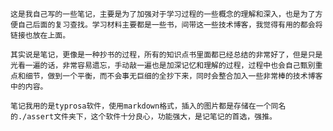     这是我自己写的一些笔记，主要是为了加强对于学习过程的一些概念的理解和深入，也是为了方便自己后面的复习查找。学习材料主要都是一些书，间带这一些技术博客，我觉得有用的都会将链接也放在上面。

    其实说是笔记，更像是一种抄书的过程，所有的知识点书里面都已经总结的非常好了，但是只是光看一遍的话，非常容易遗忘，手动敲一遍也是加深记忆和理解的过程，过程中也会自己甄别重点和细节，做到一个平衡，而不会事无巨细的全抄下来，同时会整合加入一些非常棒的技术博客中的内容。

    笔记我用的是typrosa软件，使用markdown格式，插入的图片都是存储在一个同名的./assert文件夹下，这个软件十分良心，功能强大，是记笔记的首选，强推。

